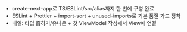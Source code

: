 - create-next-app로 TS/ESLint/src/alias까지 한 번에 구성 완료
- ESLint + Prettier + import-sort + unused-imports로 기본 품질 가드 정착
- 내일: 타입 좁히기/유니온 + 첫 ViewModel 작성해서 View에 연결
